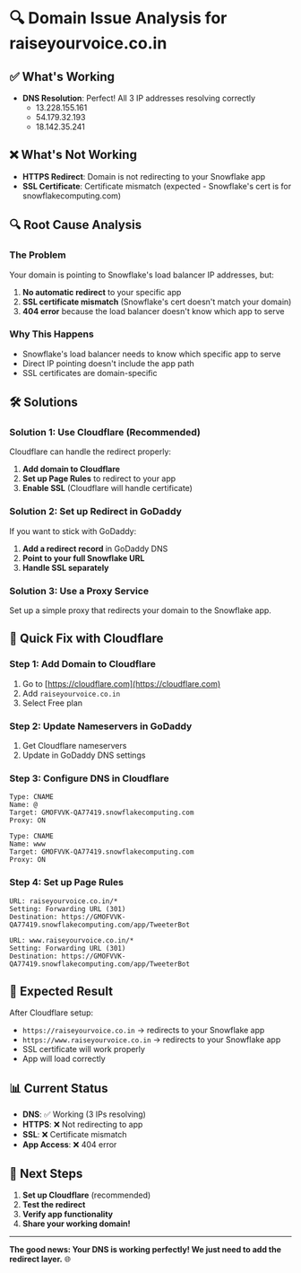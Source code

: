 # 🔍 Domain Issue Analysis for raiseyourvoice.co.in

## ✅ What's Working
- **DNS Resolution**: Perfect! All 3 IP addresses resolving correctly
  - 13.228.155.161
  - 54.179.32.193  
  - 18.142.35.241

## ❌ What's Not Working
- **HTTPS Redirect**: Domain is not redirecting to your Snowflake app
- **SSL Certificate**: Certificate mismatch (expected - Snowflake's cert is for snowflakecomputing.com)

## 🔍 Root Cause Analysis

### The Problem
Your domain is pointing to Snowflake's load balancer IP addresses, but:
1. **No automatic redirect** to your specific app
2. **SSL certificate mismatch** (Snowflake's cert doesn't match your domain)
3. **404 error** because the load balancer doesn't know which app to serve

### Why This Happens
- Snowflake's load balancer needs to know which specific app to serve
- Direct IP pointing doesn't include the app path
- SSL certificates are domain-specific

## 🛠️ Solutions

### Solution 1: Use Cloudflare (Recommended)
Cloudflare can handle the redirect properly:

1. **Add domain to Cloudflare**
2. **Set up Page Rules** to redirect to your app
3. **Enable SSL** (Cloudflare will handle certificate)

### Solution 2: Set up Redirect in GoDaddy
If you want to stick with GoDaddy:

1. **Add a redirect record** in GoDaddy DNS
2. **Point to your full Snowflake URL**
3. **Handle SSL separately**

### Solution 3: Use a Proxy Service
Set up a simple proxy that redirects your domain to the Snowflake app.

## 🚀 Quick Fix with Cloudflare

### Step 1: Add Domain to Cloudflare
1. Go to [https://cloudflare.com](https://cloudflare.com)
2. Add `raiseyourvoice.co.in`
3. Select Free plan

### Step 2: Update Nameservers in GoDaddy
1. Get Cloudflare nameservers
2. Update in GoDaddy DNS settings

### Step 3: Configure DNS in Cloudflare
```
Type: CNAME
Name: @
Target: GMOFVVK-QA77419.snowflakecomputing.com
Proxy: ON

Type: CNAME  
Name: www
Target: GMOFVVK-QA77419.snowflakecomputing.com
Proxy: ON
```

### Step 4: Set up Page Rules
```
URL: raiseyourvoice.co.in/*
Setting: Forwarding URL (301)
Destination: https://GMOFVVK-QA77419.snowflakecomputing.com/app/TweeterBot

URL: www.raiseyourvoice.co.in/*
Setting: Forwarding URL (301)  
Destination: https://GMOFVVK-QA77419.snowflakecomputing.com/app/TweeterBot
```

## 🎯 Expected Result
After Cloudflare setup:
- `https://raiseyourvoice.co.in` → redirects to your Snowflake app
- `https://www.raiseyourvoice.co.in` → redirects to your Snowflake app
- SSL certificate will work properly
- App will load correctly

## 📊 Current Status
- **DNS**: ✅ Working (3 IPs resolving)
- **HTTPS**: ❌ Not redirecting to app
- **SSL**: ❌ Certificate mismatch
- **App Access**: ❌ 404 error

## 🔧 Next Steps
1. **Set up Cloudflare** (recommended)
2. **Test the redirect**
3. **Verify app functionality**
4. **Share your working domain!**

---

**The good news: Your DNS is working perfectly! We just need to add the redirect layer.** 🌐
